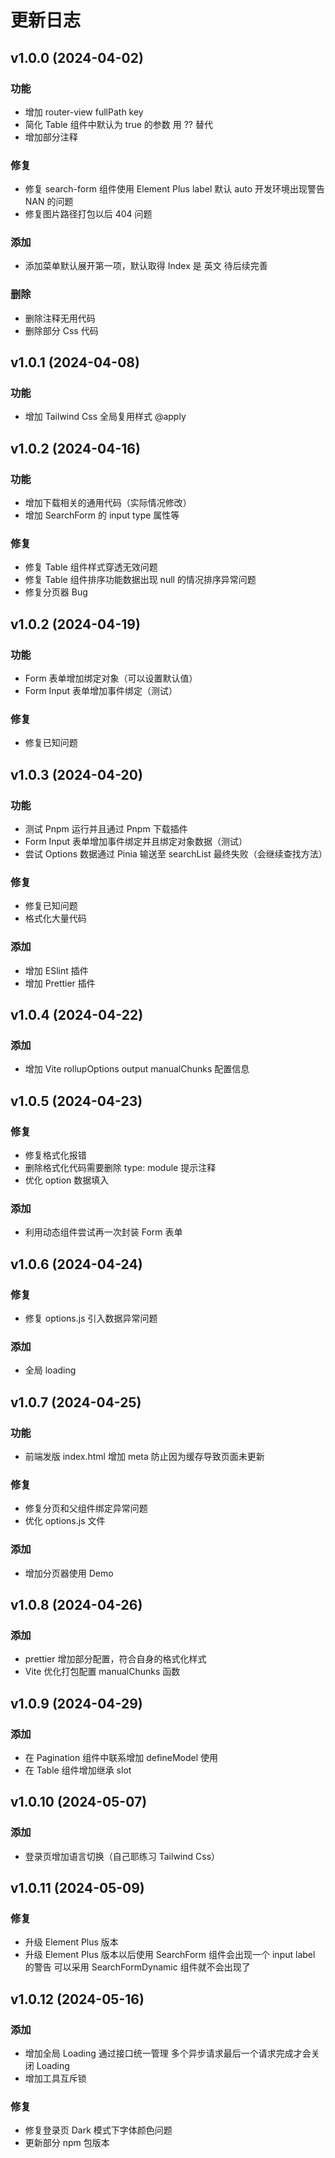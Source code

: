 # 更新日志

## v1.0.0 (2024-04-02)

### 功能

- 增加 router-view fullPath key
- 简化 Table 组件中默认为 true 的参数 用 ?? 替代
- 增加部分注释

### 修复

- 修复 search-form 组件使用 Element Plus label 默认 auto 开发环境出现警告 NAN 的问题
- 修复图片路径打包以后 404 问题

### 添加

- 添加菜单默认展开第一项，默认取得 Index 是 英文 待后续完善

### 删除

- 删除注释无用代码
- 删除部分 Css 代码

## v1.0.1 (2024-04-08)

### 功能

- 增加 Tailwind Css 全局复用样式 @apply

## v1.0.2 (2024-04-16)

### 功能

- 增加下载相关的通用代码（实际情况修改）
- 增加 SearchForm 的 input type 属性等

### 修复

- 修复 Table 组件样式穿透无效问题
- 修复 Table 组件排序功能数据出现 null 的情况排序异常问题
- 修复分页器 Bug

## v1.0.2 (2024-04-19)

### 功能

- Form 表单增加绑定对象（可以设置默认值）
- Form Input 表单增加事件绑定（测试）

### 修复

- 修复已知问题

## v1.0.3 (2024-04-20)

### 功能

- 测试 Pnpm 运行并且通过 Pnpm 下载插件
- Form Input 表单增加事件绑定并且绑定对象数据（测试）
- 尝试 Options 数据通过 Pinia 输送至 searchList 最终失败（会继续查找方法）

### 修复

- 修复已知问题
- 格式化大量代码

### 添加

- 增加 ESlint 插件
- 增加 Prettier 插件

## v1.0.4 (2024-04-22)

### 添加

- 增加 Vite rollupOptions output manualChunks 配置信息

## v1.0.5 (2024-04-23)

### 修复

- 修复格式化报错
- 删除格式化代码需要删除 type: module 提示注释
- 优化 option 数据填入

### 添加

- 利用动态组件尝试再一次封装 Form 表单

## v1.0.6 (2024-04-24)

### 修复

- 修复 options.js 引入数据异常问题

### 添加

- 全局 loading

## v1.0.7 (2024-04-25)

### 功能

- 前端发版 index.html 增加 meta 防止因为缓存导致页面未更新

### 修复

- 修复分页和父组件绑定异常问题
- 优化 options.js 文件

### 添加

- 增加分页器使用 Demo

## v1.0.8 (2024-04-26)

### 添加

- prettier 增加部分配置，符合自身的格式化样式
- Vite 优化打包配置 manualChunks 函数

## v1.0.9 (2024-04-29)

### 添加

- 在 Pagination 组件中联系增加 defineModel 使用
- 在 Table 组件增加继承 slot

## v1.0.10 (2024-05-07)

### 添加

- 登录页增加语言切换（自己耶练习 Tailwind Css）

## v1.0.11 (2024-05-09)

### 修复

- 升级 Element Plus 版本
- 升级 Element Plus 版本以后使用 SearchForm 组件会出现一个 input label 的警告 可以采用 SearchFormDynamic 组件就不会出现了

## v1.0.12 (2024-05-16)

### 添加

- 增加全局 Loading 通过接口统一管理 多个异步请求最后一个请求完成才会关闭 Loading
- 增加工具互斥锁

### 修复

- 修复登录页 Dark 模式下字体颜色问题
- 更新部分 npm 包版本
